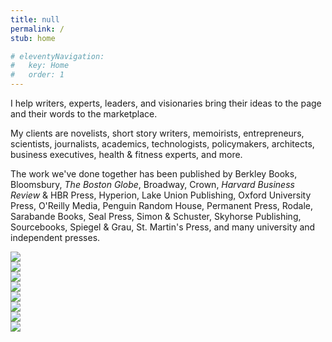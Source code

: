 ```yaml
---
title: null
permalink: /
stub: home

# eleventyNavigation:
#   key: Home
#   order: 1
---
```


I help writers, experts, leaders, and visionaries bring their ideas to the page and their words to the marketplace.

My clients are novelists, short story writers, memoirists, entrepreneurs, scientists, journalists, academics, technologists, policymakers, architects, business executives, health & fitness experts, and more.

The work we've done together has been published by Berkley Books, Bloomsbury, _The Boston Globe_, Broadway, Crown, _Harvard Business Review_ & HBR Press, Hyperion, Lake Union Publishing, Oxford University Press, O'Reilly Media, Penguin Random House, Permanent Press, Rodale, Sarabande Books, Seal Press, Simon & Schuster, Skyhorse Publishing, Sourcebooks, Spiegel & Grau, St. Martin's Press, and many university and independent presses.

<div class="books">
  <div class="cover"><img src="/assets/img/books/burnout.jpeg" /></div>
  <div class="cover"><img src="/assets/img/books/anxious.jpeg" /></div>
  <div class="cover"><img src="/assets/img/books/design.jpeg" /></div>
  <div class="cover"><img src="/assets/img/books/leader.png" /></div>
  <div class="cover"><img src="/assets/img/books/waitress.jpeg" /></div>
  <div class="cover"><img src="/assets/img/books/wholebody.jpeg" /></div>
  <div class="cover"><img src="/assets/img/books/eat.jpeg" /></div>
  <div class="cover"><img src="/assets/img/books/heal.jpeg" /></div>
</div>
